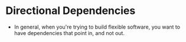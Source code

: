 # Directional Dependencies

* In general, when you're trying to build flexible software, you want to have dependencies that point in, and not out.